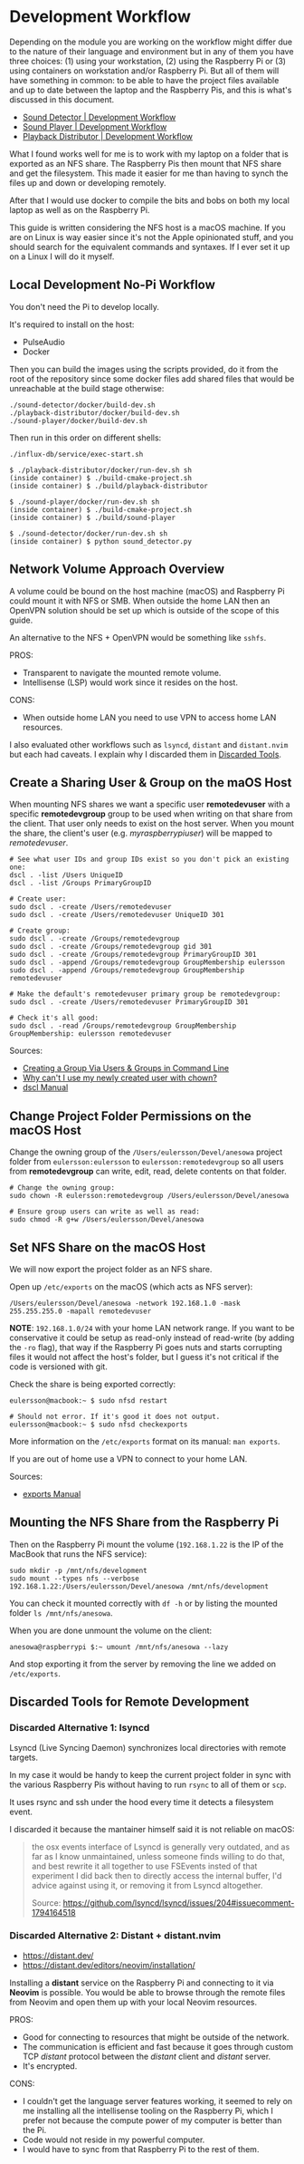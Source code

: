 # Development Workflow

Depending on the module you are working on the workflow might differ due to the nature
of their language and environment but in any of them you have three choices: (1) using
your workstation, (2) using the Raspberry Pi or (3) using containers on workstation
and/or Raspberry Pi. But all of them will have something in common: to be able to have
the project files available and up to date between the laptop and the Raspberry Pis, and
this is what's discussed in this document.

- [Sound Detector | Development Workflow](/sound-detector#development-workflow)
- [Sound Player | Development Workflow](/sound-player#development-workflow)
- [Playback Distributor | Development Workflow](/playback-distributor#development-workflow)

What I found works well for me is to work with my laptop on a folder that is exported as
an NFS share. The Raspberry Pis then mount that NFS share and get the filesystem. This
made it easier for me than having to synch the files up and down or developing remotely.

After that I would use docker to compile the bits and bobs on both my local laptop as
well as on the Raspberry Pi.

This guide is written considering the NFS host is a macOS machine. If you are on Linux
is way easier since it's not the Apple opinionated stuff, and you should search for the
equivalent commands and syntaxes. If I ever set it up on a Linux I will do it myself.

## Local Development No-Pi Workflow

You don't need the Pi to develop locally.

It's required to install on the host:

- PulseAudio
- Docker

Then you can build the images using the scripts provided, do it from the root of the
repository since some docker files add shared files that would be unreachable at the
build stage otherwise:

```
./sound-detector/docker/build-dev.sh
./playback-distributor/docker/build-dev.sh
./sound-player/docker/build-dev.sh
```

Then run in this order on different shells:

```
./influx-db/service/exec-start.sh
```

```
$ ./playback-distributor/docker/run-dev.sh sh
(inside container) $ ./build-cmake-project.sh
(inside container) $ ./build/playback-distributor
```

```
$ ./sound-player/docker/run-dev.sh sh
(inside container) $ ./build-cmake-project.sh
(inside container) $ ./build/sound-player
```

```
$ ./sound-detector/docker/run-dev.sh sh
(inside container) $ python sound_detector.py
```

## Network Volume Approach Overview

A volume could be bound on the host machine (macOS) and Raspberry Pi could mount it with
NFS or SMB. When outside the home LAN then an OpenVPN solution should be set up which is
outside of the scope of this guide.

An alternative to the NFS + OpenVPN would be something like `sshfs`.

PROS:

- Transparent to navigate the mounted remote volume.
- Intellisense (LSP) would work since it resides on the host.

CONS:

- When outside home LAN you need to use VPN to access home LAN resources.

I also evaluated other workflows such as `lsyncd`, `distant` and `distant.nvim` but each
had caveats. I explain why I discarded them in
[Discarded Tools](4-development-workflow#discarded-tools-for-remote-development).

## Create a Sharing User & Group on the maOS Host

When mounting NFS shares we want a specific user **remotedevuser** with a specific
**remotedevgroup** group to be used when writing on that share from the client. That
user only needs to exist on the host server. When you mount the share, the client's user
(e.g. _myraspberrypiuser_) will be mapped to _remotedevuser_.

```
# See what user IDs and group IDs exist so you don't pick an existing one:
dscl . -list /Users UniqueID
dscl . -list /Groups PrimaryGroupID

# Create user:
sudo dscl . -create /Users/remotedevuser
sudo dscl . -create /Users/remotedevuser UniqueID 301

# Create group:
sudo dscl . -create /Groups/remotedevgroup
sudo dscl . -create /Groups/remotedevgroup gid 301
sudo dscl . -create /Groups/remotedevgroup PrimaryGroupID 301
sudo dscl . -append /Groups/remotedevgroup GroupMembership eulersson
sudo dscl . -append /Groups/remotedevgroup GroupMembership remotedevuser

# Make the default's remotedevuser primary group be remotedevgroup:
sudo dscl . -create /Users/remotedevuser PrimaryGroupID 301

# Check it's all good:
sudo dscl . -read /Groups/remotedevgroup GroupMembership
GroupMembership: eulersson remotedevuser
```

Sources:

- [Creating a Group Via Users & Groups in Command Line](https://apple.stackexchange.com/a/307186)
- [Why can't I use my newly created user with chown?](https://superuser.com/a/923843)
- [dscl Manual](https://www.unix.com/man-page/osx/1/dscl/)

## Change Project Folder Permissions on the macOS Host

Change the owning group of the `/Users/eulersson/Devel/anesowa` project folder from
`eulersson:eulersson` to `eulersson:remotedevgroup` so all users from **remotedevgroup**
can write, edit, read, delete contents on that folder.

```
# Change the owning group:
sudo chown -R eulersson:remotedevgroup /Users/eulersson/Devel/anesowa

# Ensure group users can write as well as read:
sudo chmod -R g+w /Users/eulersson/Devel/anesowa
```

## Set NFS Share on the macOS Host

We will now export the project folder as an NFS share.

Open up `/etc/exports` on the macOS (which acts as NFS server):

```
/Users/eulersson/Devel/anesowa -network 192.168.1.0 -mask 255.255.255.0 -mapall remotedevuser
```

**NOTE**: `192.168.1.0/24` with your home LAN network range. If you want to be
conservative it could be setup as read-only instead of read-write (by adding the `-ro`
flag), that way if the Raspberry Pi goes nuts and starts corrupting files it would not
affect the host's folder, but I guess it's not critical if the code is versioned with
git.

Check the share is being exported correctly:

```
eulersson@macbook:~ $ sudo nfsd restart

# Should not error. If it's good it does not output.
eulersson@macbook:~ $ sudo nfsd checkexports
```

More information on the `/etc/exports` format on its manual: `man exports`.

If you are out of home use a VPN to connect to your home LAN.

Sources:

- [exports Manual](https://ss64.com/osx/export.html)

## Mounting the NFS Share from the Raspberry Pi

Then on the Raspberry Pi mount the volume (`192.168.1.22` is the IP of the MacBook that
runs the NFS service):

```
sudo mkdir -p /mnt/nfs/development
sudo mount --types nfs --verbose 192.168.1.22:/Users/eulersson/Devel/anesowa /mnt/nfs/development
```

You can check it mounted correctly with `df -h` or by listing the mounted folder
`ls /mnt/nfs/anesowa`.

When you are done unmount the volume on the client:

```
anesowa@raspberrypi $:~ umount /mnt/nfs/anesowa --lazy
```

And stop exporting it from the server by removing the line we added on `/etc/exports`.

## Discarded Tools for Remote Development

### Discarded Alternative 1: lsyncd

Lsyncd (Live Syncing Daemon) synchronizes local directories with remote targets.

In my case it would be handy to keep the current project folder in sync with the various
Raspberry Pis without having to run `rsync` to all of them or `scp`.

It uses rsync and ssh under the hood every time it detects a filesystem event.

I discarded it because the mantainer himself said it is not reliable on macOS:

> the osx events interface of Lsyncd is generally very outdated, and as far as I know
> unmaintained, unless someone finds willing to do that, and best rewrite it all
> together to use FSEvents insted of that experiment I did back then to directly access
> the internal buffer, I'd advice against using it, or removing it from Lsyncd
> altogether.
>
> Source: https://github.com/lsyncd/lsyncd/issues/204#issuecomment-1794164518

### Discarded Alternative 2: Distant + distant.nvim

- https://distant.dev/
- https://distant.dev/editors/neovim/installation/

Installing a **distant** service on the Raspberry Pi and connecting to it via **Neovim**
is possible. You would be able to browse through the remote files from Neovim and open
them up with your local Neovim resources.

PROS:

- Good for connecting to resources that might be outside of the network.
- The communication is efficient and fast because it goes through custom TCP _distant_
  protocol between the _distant_ client and _distant_ server.
- It's encrypted.

CONS:

- I couldn't get the language server features working, it seemed to rely on me
  installing all the intellisense tooling on the Raspberry Pi, which I prefer not
  because the compute power of my computer is better than the Pi.
- Code would not reside in my powerful computer.
- I would have to sync from that Raspberry Pi to the rest of them.
